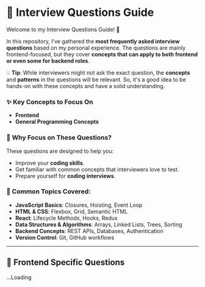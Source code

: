 # 🚀 Interview Questions Guide

Welcome to my Interview Questions Guide! 🎉

In this repository, I’ve gathered the **most frequently asked interview questions** based on my personal experience. The questions are mainly frontend-focused, but they cover **concepts that can apply to both frontend or even some for backend roles**. 

💡 **Tip**: While interviewers might not ask the exact question, the **concepts** and **patterns** in the questions will be relevant. So, it's a good idea to be hands-on with these concepts and have a solid understanding.

### ✨ Key Concepts to Focus On
- **Frontend**
- **General Programming Concepts**

### 🎯 Why Focus on These Questions?
These questions are designed to help you:
- Improve your **coding skills**.
- Get familiar with common concepts that interviewers love to test.
- Prepare yourself for **coding interviews**.

### 📝 Common Topics Covered:
- **JavaScript Basics**: Closures, Hoisting, Event Loop
- **HTML & CSS**: Flexbox, Grid, Semantic HTML
- **React**: Lifecycle Methods, Hooks, Redux
- **Data Structures & Algorithms**: Arrays, Linked Lists, Trees, Sorting
- **Backend Concepts**: REST APIs, Databases, Authentication
- **Version Control**: Git, GitHub workflows

---

## 📌 Frontend Specific Questions
...Loading
